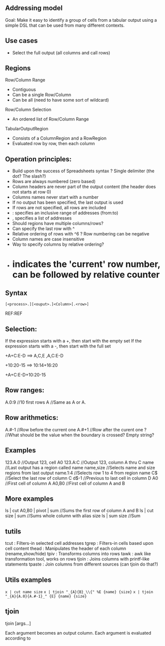 Addressing model
---
Goal: Make it easy to identify a group of cells from a tabular output using a simple DSL that can be used from many different contexts. 

Use cases
----
- Select the full output (all columns and call rows)


Regions
--

Row/Column Range
 - Contiguous
 - Can be a single Row/Column
 - Can be all (need to have some sort of wildcard)

Row/Column Selection
 - An ordered list of Row/Column Range

TabularOutputRegion
 - Consists of a ColumnRegion and a RowRegion
 - Evaluated row by row, then each column
 

Operation principles:
--
- Build upon the success of Spreadsheets syntax
? Single delimiter (the dot? The slash?)
- Rows are always numbered (zero based)
- Column headers are never part of the output content (the header does not starts at row 0)
- Columns names never start with a number
- If no output has been specified, the last output is used
- If rows are not specified, all rows are included
- : specifies an inclusive range of addresses (from:to)
- , specifies a list of addresses
- Should regions have multiple columns/rows?
- Can specify the last row with ^
- Relative ordering of rows with ^6
? Row numbering can be negative
- Column names are case insensitive
- Way to specify columns by relative ordering?
- # indicates the 'current' row number, can be followed by relative counter


Syntax
---

`[<process>.][<ouput>.]<Column>[.<row>]` 

REF:REF

Selection:
--
If the expression starts with a +, then start with the empty set
If the expression starts with a -, then start with the full set

+A+C:E-D	==> A,C,E
,A,C:E-D

+10:20-15   ==> 10:14+16:20

+A+C:E-D+10:20-15


Row ranges:
---
A.0:9			//10 first rows
A				//Same as A or A.

Row arithmetics:
---
A.#-1			//Row before the current one
A.#+1 			//Row after the curent one
?				//What should be the value when the boundary is crossed? Empty string?

Examples
---
123.A.0		//Output 123, cell A0
123.A:C		//Output 123, column A thru C
name		//Last output has a region called name
name,size	//Selects name and size regions from last output
name.1:4	//Selects row 1 to 4 from region name
C$			//Select the last row of column C
d$-1		//Previous to last cell in column D
A0			//First cell of column A
A0,B0		//First cell of column A and B


More examples
---
ls | cut A0,B0 | pivot | sum		//Sums the first row of column A and B
ls | cut size | sum					//Sums whole column with alias size
ls | sum size						//Sum 



tutils
--
tcut			: Filters-in selected cell addresses
tgrep 		: Filters-in cells based upon cell content
thead		: Manipulates the header of each column (rename,show/hide)
tpiv		: Transforms columns into rows
tawk		: awk like transformation tool, works on rows
tjoin		: Joins columns with printf-like statements
tpaste		: Join columns from different sources (can tjoin do that?)


Utils examples
---
`x | cut name size`
`x | tjoin "_{A}{B}_\\{" %E {name} {size}`
`x | tjoin "_{A}{A.0}{A.#-1}_" {E} {name} {size}`


tjoin
---
tjoin [args...]

Each argument becomes an output column. Each argument is evaluated according to 



